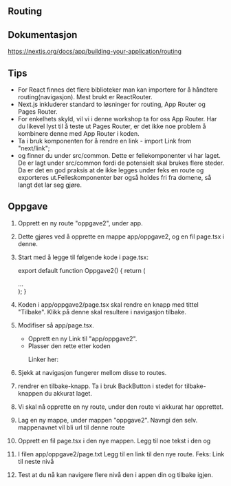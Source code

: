 ## Routing

## Dokumentasjon
https://nextjs.org/docs/app/building-your-application/routing

## Tips
 - For React finnes det flere biblioteker man kan importere for å håndtere routing(navigasjon).
   Mest brukt er ReactRouter. 
 - Next.js inkluderer standard to løsninger for routing, App Router og Pages Router.
 - For enkelhets skyld, vil vi i denne workshop ta for oss App Router. Har du likevel lyst til å teste ut Pages Router, 
   er det ikke noe problem å kombinere denne med App Router i koden. 
 - Ta i bruk komponenten <Link> for å rendre en link - import Link from "next/link";
 - <LinksContainer> og <BackButton> finner du under src/common. Dette er fellekomponenter vi har laget.
   De er lagt under src/common fordi de potensielt skal brukes flere steder. Da er det en god praksis at de ikke legges 
   under feks en route og exporteres ut.Felleskomponenter bør også holdes fri fra domene, så langt det lar seg gjøre. 

## Oppgave
1. Opprett en ny route "oppgave2", under app. 
2. Dette gjøres ved å opprette en mappe app/oppgave2, og en fil page.tsx i denne.
3. Start med å legge til følgende kode i page.tsx:
   
   export default function Oppgave2() {
     return (
       <main>
        ...
       </main>
     );
   }
   
4. Koden i app/oppgave2/page.tsx skal rendre en knapp med tittel "Tilbake". Klikk på denne skal resultere i navigasjon tilbake. 
5. Modifiser så app/page.tsx. 
   - Opprett en ny Link til "app/oppgave2". 
   - Plasser den rette etter koden <p>Linker her: </p>
6. Sjekk at navigasjon fungerer mellom disse to routes.
7. <BackButton> rendrer en tilbake-knapp. Ta i bruk BackButton i stedet for tilbake-knappen du akkurat laget.
8. Vi skal nå opprette en ny route, under den route vi akkurat har opprettet. 
9. Lag en ny mappe, under mappen "oppgave2". Navngi den selv. mappenavnet vil bli url til denne route
10. Opprett en fil page.tsx i den nye mappen. Legg til noe tekst i den og <BackButton/>
11. I filen app/oppgave2/page.txt Legg til en link til den nye route. Feks:  <Link href="/oppgave2/nesteNivaa">Link til neste nivå</Link>
12. Test at du nå kan navigere flere nivå den i appen din og tilbake igjen. 